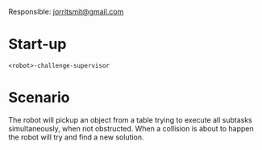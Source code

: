 Responsible: jorritsmit@gmail.com
# Start-up

    <robot>-challenge-supervisor

# Scenario

The robot will pickup an object from a table trying to execute all subtasks simultaneously, when not obstructed. When a collision is about to happen the robot will try and find a new solution.